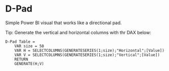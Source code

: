 # D-Pad

Simple Power BI visual that works like a directional pad.

Tip: Generate the vertical and horizontal columns with thr DAX below:

    D-Pad Table =
        VAR size = 50 
        VAR H = SELECTCOLUMNS(GENERATESERIES(1;size);"Horizontal";[Value]) 
        VAR V = SELECTCOLUMNS(GENERATESERIES(1;size);"Vertical";[Value]) 
        RETURN 
        GENERATE(H;V)
